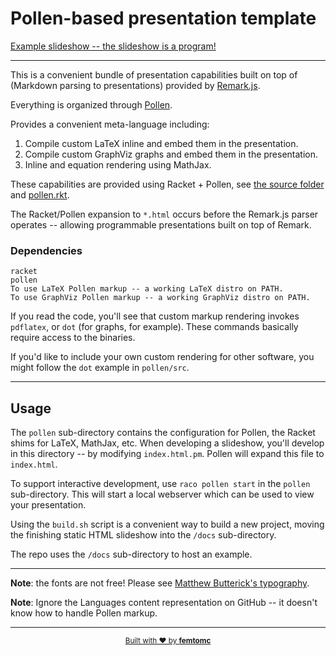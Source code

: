 # Pollen-based presentation template

[Example slideshow -- the slideshow is a program!](https://femtomc.github.io/pollen-slides/index.html)

---

This is a convenient bundle of presentation capabilities built on top of (Markdown parsing to presentations) provided by [Remark.js](https://remarkjs.com/#1).

Everything is organized through [Pollen](https://docs.racket-lang.org/pollen/).

Provides a convenient meta-language including:

1. Compile custom LaTeX inline and embed them in the presentation.
2. Compile custom GraphViz graphs and embed them in the presentation.
3. Inline and equation rendering using MathJax.

These capabilities are provided using Racket + Pollen, see [the source folder](/src) and [pollen.rkt](pollen.rkt).

The Racket/Pollen expansion to `*.html` occurs before the Remark.js parser operates -- allowing programmable presentations built on top of Remark.

### Dependencies

```
racket
pollen
To use LaTeX Pollen markup -- a working LaTeX distro on PATH.
To use GraphViz Pollen markup -- a working GraphViz distro on PATH.
```

If you read the code, you'll see that custom markup rendering invokes `pdflatex`, or `dot` (for graphs, for example). These commands basically require access to the binaries.

If you'd like to include your own custom rendering for other software, you might follow the `dot` example in `pollen/src`.

---

## Usage

The `pollen` sub-directory contains the configuration for Pollen, the Racket shims for LaTeX, MathJax, etc. When developing a slideshow, you'll develop in this directory -- by modifying `index.html.pm`. Pollen will expand this file to `index.html`.

To support interactive development, use `raco pollen start` in the `pollen` sub-directory. This will start a local webserver which can be used to view your presentation.

Using the `build.sh` script is a convenient way to build a new project, moving the finishing static HTML slideshow into the `/docs` sub-directory.

The repo uses the `/docs` sub-directory to host an example.

---

**Note**: the fonts are not free! Please see [Matthew Butterick's typography](https://mbtype.com/).

**Note**: Ignore the Languages content representation on GitHub -- it doesn't know how to handle Pollen markup.

---

<div align="center">
  <sub>
  <a href="https://femtomc.github.io/">
  Built with ❤️ by <strong>femtomc</strong>
  </a>
  </sub>
</div>
